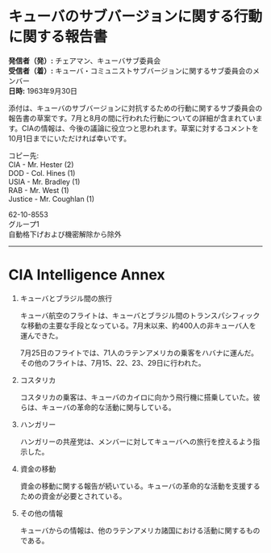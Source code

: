 # キューバのサブバージョンに関する行動に関する報告書

**発信者（発）:** チェアマン、キューバサブ委員会  
**受信者（着）:** キューバ・コミュニストサブバージョンに関するサブ委員会のメンバー  
**日時:** 1963年9月30日  

添付は、キューバのサブバージョンに対抗するための行動に関するサブ委員会の報告書の草案です。7月と8月の間に行われた行動についての詳細が含まれています。CIAの情報は、今後の議論に役立つと思われます。草案に対するコメントを10月1日までにいただければ幸いです。

コピー先:  
CIA - Mr. Hester (2)  
DOD - Col. Hines (1)  
USIA - Mr. Bradley (1)  
RAB - Mr. West (1)  
Justice - Mr. Coughlan (1)  

62-10-8553  
グループ1  
自動格下げおよび機密解除から除外  

---

# CIA Intelligence Annex

1. キューバとブラジル間の旅行

   キューバ航空のフライトは、キューバとブラジル間のトランスパシフィックな移動の主要な手段となっている。7月末以来、約400人の非キューバ人を運んできた。

   7月25日のフライトでは、71人のラテンアメリカの乗客をハバナに運んだ。その他のフライトは、7月15、22、23、29日に行われた。

2. コスタリカ

   コスタリカの乗客は、キューバのカイロに向かう飛行機に搭乗していた。彼らは、キューバの革命的な活動に関与している。

3. ハンガリー

   ハンガリーの共産党は、メンバーに対してキューバへの旅行を控えるよう指示した。

4. 資金の移動

   資金の移動に関する報告が続いている。キューバの革命的な活動を支援するための資金が必要とされている。

5. その他の情報

   キューバからの情報は、他のラテンアメリカ諸国における活動に関するものである。